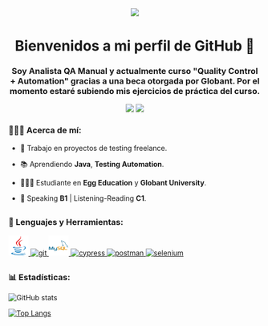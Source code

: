 <div id="header" align="center">
    <img src="https://media.giphy.com/media/wwg1suUiTbCY8H8vIA/giphy-downsized-large.gif" width="200" />
    <h1 align="center">Bienvenidos a mi perfil de GitHub 👋</h1>
    <h3 align="center">Soy Analista QA Manual y actualmente curso "Quality Control + Automation" gracias a una beca otorgada por Globant. Por el momento estaré subiendo mis ejercicios de 
      práctica del curso.</h3>
</div>

<div align="center"> 
    <a href = "mailto:alejandraharo.qa@gmail.com"><img src="https://img.shields.io/badge/Gmail-D14836?style=for-the-badge&logo=gmail&logoColor=white" target="_blank"></a>
    <a href="https://www.linkedin.com/in/alejandra-haro-qa/" target="_blank"><img src="https://img.shields.io/badge/-LinkedIn-%230077B5?style=for-the-badge&logo=linkedin&logoColor=white" target="_blank"></a>
</div>

### 🙋🏻‍♀️ Acerca de mí:

- 📝 Trabajo en proyectos de testing freelance.

- 📚 Aprendiendo **Java**, **Testing Automation**.

- 👩🏻‍💻 Estudiante en **Egg Education** y **Globant University**.

- 🗽 Speaking **B1** | Listening-Reading **C1**.

##

<h3 align="left">🔨 Lenguajes y Herramientas:</h3>
<p align="left"> 
<a href="https://www.java.com" target="_blank" rel="noreferrer"> <img src="https://raw.githubusercontent.com/devicons/devicon/master/icons/java/java-original.svg" alt="java" width="40" height="40"/> </a> 
<a href="https://git-scm.com/" target="_blank" rel="noreferrer"> <img src="https://www.vectorlogo.zone/logos/git-scm/git-scm-icon.svg" alt="git" width="40" height="40"/> </a> 
<a href="https://www.mysql.com/" target="_blank" rel="noreferrer"> <img src="https://raw.githubusercontent.com/devicons/devicon/master/icons/mysql/mysql-original-wordmark.svg" alt="mysql" width="40" height="40"/> </a> 
<a href="https://www.cypress.io" target="_blank" rel="noreferrer"> <img src="https://raw.githubusercontent.com/simple-icons/simple-icons/6e46ec1fc23b60c8fd0d2f2ff46db82e16dbd75f/icons/cypress.svg" alt="cypress" width="40" height="40"/> </a> 
<a href="https://postman.com" target="_blank" rel="noreferrer"> <img src="https://www.vectorlogo.zone/logos/getpostman/getpostman-icon.svg" alt="postman" width="40" height="40"/> </a> 
<a href="https://www.selenium.dev" target="_blank" rel="noreferrer"> <img src="https://raw.githubusercontent.com/detain/svg-logos/780f25886640cef088af994181646db2f6b1a3f8/svg/selenium-logo.svg" alt="selenium" width="40" height="40"/> </a> 
</p>

##

### 📊 Estadísticas:

![GitHub stats](https://github-readme-stats.vercel.app/api?username=AleHaroQA&show_icons=true&theme=tokyonight&rank_icon=github&hide_border=true&locale=es)

[![Top Langs](https://github-readme-stats.vercel.app/api/top-langs/?username=AleHaroQA&theme=tokyonight&hide_border=true)](https://github.com/AleHaroQA/github-readme-stats)
